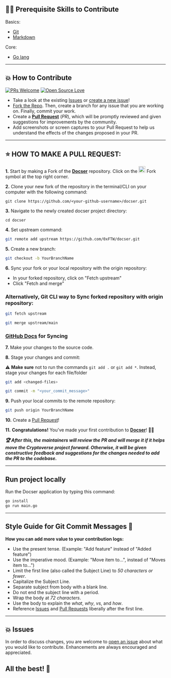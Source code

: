 ## 👨‍💻 Prerequisite Skills to Contribute

Basics:

- [Git](https://git-scm.com/)
- [Markdown](https://www.markdownguide.org/basic-syntax/)

Core:
- [Go lang](https://www.w3schools.com/go/)

---

## 💥 How to Contribute

[![PRs Welcome](https://img.shields.io/badge/PRs-welcome-brightgreen.svg?style=flat-square)](https://github.com/0xFTW/docser/pulls)
[![Open Source Love](https://badges.frapsoft.com/os/v1/open-source.png?v=103)](https://github.com/0xFTW/)

- Take a look at the existing [Issues](https://github.com/0xFTW/docser/issues) or [create a new issue](https://github.com/0xFTW/docser/issues/new/choose)!
- [Fork the Repo](https://github.com/0xFTW/docser/fork). Then, create a branch for any issue that you are working on. Finally, commit your work.
- Create a **[Pull Request](https://github.com/0xFTW/docser/compare)** (_PR_), which will be promptly reviewed and given suggestions for improvements by the community.
- Add screenshots or screen captures to your Pull Request to help us understand the effects of the changes proposed in your PR.

---

## ⭐ HOW TO MAKE A PULL REQUEST:

**1.** Start by making a Fork of the [**Docser**](https://github.com/0xFTW/docser) repository. Click on the <a href="https://github.com/0xFTW/docser/fork"><img src="https://i.imgur.com/G4z1kEe.png" height="21" width="21"></a> Fork symbol at the top right corner.

**2.** Clone your new fork of the repository in the terminal/CLI on your computer with the following command:

```
git clone https://github.com/<your-github-username>/docser.git
```

**3.** Navigate to the newly created docser project directory:

```
cd docser
```

**4.** Set upstream command:

```bash
git remote add upstream https://github.com/0xFTW/docser.git
```

**5.** Create a new branch:

```bash
git checkout -b YourBranchName
```

**6.** Sync your fork or your local repository with the origin repository:

- In your forked repository, click on "Fetch upstream"
- Click "Fetch and merge"

### Alternatively, Git CLI way to Sync forked repository with origin repository:

```bash
git fetch upstream
```

```bash
git merge upstream/main
```

### [GitHub Docs](https://docs.github.com/en/github/collaborating-with-pull-requests/addressing-merge-conflicts/resolving-a-merge-conflict-on-github) for Syncing

**7.** Make your changes to the source code.

**8.** Stage your changes and commit:

⚠️ **Make sure** not to run the commands `git add .` or `git add *`. Instead, stage your changes for each file/folder

```bash
git add <changed-files>
```

```bash
git commit -m "<your_commit_message>"
```

**9.** Push your local commits to the remote repository:

```bash
git push origin YourBranchName
```

**10.** Create a [Pull Request](https://help.github.com/en/github/collaborating-with-issues-and-pull-requests/creating-a-pull-request)!

**11.** **Congratulations!** You've made your first contribution to [**Docser**](https://github.com/0xFTW/docser/graphs/contributors)! 🙌🏼

**_:trophy: After this, the maintainers will review the PR and will merge it if it helps move the Cryptoverse project forward. Otherwise, it will be given constructive feedback and suggestions for the changes needed to add the PR to the codebase._**

---

## Run project locally

Run the Docser application by typing this command:

```bash
go install
go run main.go
```

---

## Style Guide for Git Commit Messages :memo:

**How you can add more value to your contribution logs:**

- Use the present tense. (Example: "Add feature" instead of "Added feature")
- Use the imperative mood. (Example: "Move item to...", instead of "Moves item to...")
- Limit the first line (also called the Subject Line) to _50 characters or fewer_.
- Capitalize the Subject Line.
- Separate subject from body with a blank line.
- Do not end the subject line with a period.
- Wrap the body at _72 characters_.
- Use the body to explain the _what_, _why_, _vs_, and _how_.
- Reference [Issues](https://github.com/0xFTW/docser/issues) and [Pull Requests](https://github.com/0xFTW/docser/pulls) liberally after the first line.

---

## 💥 Issues

In order to discuss changes, you are welcome to [open an issue](https://github.com/0xFTW/docser/issues/new/choose) about what you would like to contribute. Enhancements are always encouraged and appreciated.

## All the best! 🥇